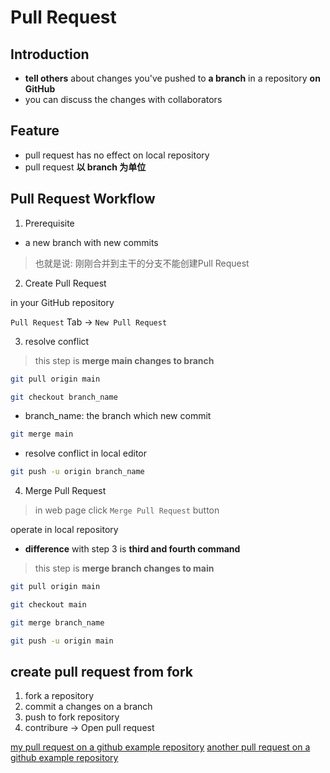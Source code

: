 # Pull Request

## Introduction

- **tell others** about changes you've pushed to **a branch** in a repository **on GitHub**
- you can discuss the changes with collaborators

## Feature

- pull request has no effect on local repository
- pull request **以 branch 为单位**

## Pull Request Workflow

1. Prerequisite

- a new branch with new commits

> 也就是说: 刚刚合并到主干的分支不能创建Pull Request

2. Create Pull Request

in your GitHub repository

`Pull Request` Tab -> `New Pull Request`

3. resolve conflict

> this step is **merge main changes to branch**

```bash
git pull origin main
```

```bash
git checkout branch_name
```

- branch_name: the branch which new commit

```bash
git merge main
```

- resolve conflict in local editor

```bash
git push -u origin branch_name
```

4. Merge Pull Request

> in web page click `Merge Pull Request` button

operate in local repository

- **difference** with step 3 is **third and fourth command**

> this step is **merge branch changes to main**

```bash
git pull origin main
```

```bash
git checkout main
```

```bash
git merge branch_name
```

```bash
git push -u origin main
```

## create pull request from fork

1. fork a repository
2. commit a changes on a branch
3. push to fork repository
4. contribure -> Open pull request

[my pull request on a github example repository](https://github.com/octocat/Spoon-Knife/pull/29038)
[another pull request on a github example repository](https://github.com/octocat/Spoon-Knife/pull/29039)
